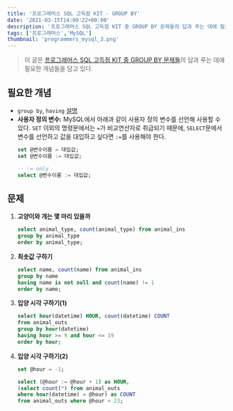 ```yaml
---
title: '프로그래머스 SQL 고득점 KIT - GROUP BY'
date: '2021-03-15T14:00:22+00:00'
description: '프로그래머스 SQL 고득점 KIT 중 GROUP BY 문제들의 답과 푸는 데에 필요한 개념들을 담고 있는 글이다.'
tags: ['프로그래머스','MySQL']
thumbnail: 'programmers_mysql_3.png'
---
```


> 이 글은 [프로그래머스 SQL 고득점 KIT 중 GROUP BY 문제들](https://programmers.co.kr/learn/courses/30/parts/17044)의 답과 푸는 데에 필요한 개념들을 담고 있다.

## 필요한 개념
- `group by`, `having` [설명](https://gywlsp.github.io/mysql/4/)
- **사용자 정의 변수:** MySQL에서 아래과 같이 사용자 정의 변수를 선언해 사용할 수 있다. `SET` 이외의 명령문에서는 `=`가 비교연산자로 취급되기 때문에, `SELECT`문에서 변수를 선언하고 값을 대입하고 싶다면 `:=`를 사용해야 한다. 
    ```sql
    set @변수이름 = 대입값;
    set @변수이름 := 대입값;

    -- := only
    select @변수이름 := 대입값; 
    ```

## 문제

1. **고양이와 개는 몇 마리 있을까**

    ```sql
    select animal_type, count(animal_type) from animal_ins
    group by animal_type
    order by animal_type;
    ```

2. **최솟값 구하기**

    ```sql
    select name, count(name) from animal_ins
    group by name
    having name is not null and count(name) != 1
    order by name;
    ```

3. **입양 시각 구하기(1)**

    ```sql
    select hour(datetime) HOUR, count(datetime) COUNT
    from animal_outs
    group by hour(datetime)
    having hour >= 9 and hour <= 19
    order by hour;
    ```

4. **입양 시각 구하기(2)**

    ```sql
    set @hour = -1;

    select (@hour := @hour + 1) as HOUR,
    (select count(*) from animal_outs
    where hour(datetime) = @hour) as COUNT
    from animal_outs where @hour < 23;
    ```
